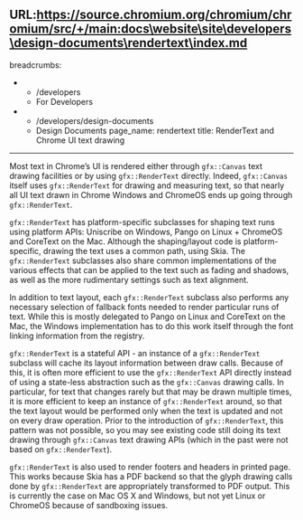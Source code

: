 URL:https://source.chromium.org/chromium/chromium/src/+/main:docs\website\site\developers\design-documents\rendertext\index.md
---
breadcrumbs:
- - /developers
  - For Developers
- - /developers/design-documents
  - Design Documents
page_name: rendertext
title: RenderText and Chrome UI text drawing
---

Most text in Chrome’s UI is rendered either through `gfx::Canvas` text drawing
facilities or by using `gfx::RenderText` directly. Indeed, `gfx::Canvas` itself
uses `gfx::RenderText` for drawing and measuring text, so that nearly all UI
text drawn in Chrome Windows and ChromeOS ends up going through
`gfx::RenderText`.

`gfx::RenderText` has platform-specific subclasses for shaping text runs using
platform APIs: Uniscribe on Windows, Pango on Linux + ChromeOS and CoreText on
the Mac. Although the shaping/layout code is platform-specific, drawing the text
uses a common path, using Skia. The `gfx::RenderText` subclasses also share
common implementations of the various effects that can be applied to the text
such as fading and shadows, as well as the more rudimentary settings such as
text alignment.

In addition to text layout, each `gfx::RenderText` subclass also performs any
necessary selection of fallback fonts needed to render particular runs of text.
While this is mostly delegated to Pango on Linux and CoreText on the Mac, the
Windows implementation has to do this work itself through the font linking
information from the registry.

`gfx::RenderText` is a stateful API - an instance of a `gfx::RenderText`
subclass will cache its layout information between draw calls. Because of this,
it is often more efficient to use the `gfx::RenderText` API directly instead of
using a state-less abstraction such as the `gfx::Canvas` drawing calls. In
particular, for text that changes rarely but that may be drawn multiple times,
it is more efficient to keep an instance of `gfx::RenderText` around, so that
the text layout would be performed only when the text is updated and not on
every draw operation. Prior to the introduction of `gfx::RenderText`, this
pattern was not possible, so you may see existing code still doing its text
drawing through `gfx::Canvas` text drawing APIs (which in the past were not
based on `gfx::RenderText`).

`gfx::RenderText` is also used to render footers and headers in printed page.
This works because Skia has a PDF backend so that the glyph drawing calls done
by `gfx::RenderText` are appropriately transformed to PDF output. This is
currently the case on Mac OS X and Windows, but not yet Linux or ChromeOS
because of sandboxing issues.
